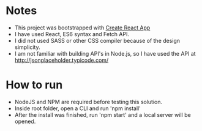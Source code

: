 # Notes

* This project was bootstrapped with [Create React App](https://github.com/facebookincubator/create-react-app)
* I have used React, ES6 syntax and Fetch API.
* I did not used SASS or other CSS compiler because of the design simplicity.
* I am not familiar with building API's in Node.js, so I have used the API at http://jsonplaceholder.typicode.com/

# How to run

* NodeJS and NPM are required before testing this solution.
* Inside root folder, open a CLI and run 'npm install'
* After the install was finished, run 'npm start' and a local server will be opened.

